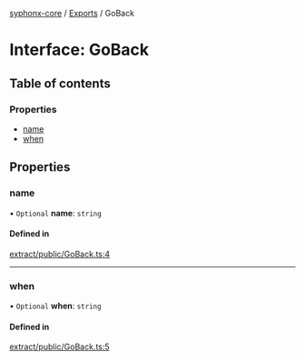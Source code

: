[syphonx-core](../README.md) / [Exports](../modules.md) / GoBack

# Interface: GoBack

## Table of contents

### Properties

- [name](GoBack.md#name)
- [when](GoBack.md#when)

## Properties

### name

• `Optional` **name**: `string`

#### Defined in

[extract/public/GoBack.ts:4](https://github.com/dtempx/syphonx-core/blob/6f11d82/extract/public/GoBack.ts#L4)

___

### when

• `Optional` **when**: `string`

#### Defined in

[extract/public/GoBack.ts:5](https://github.com/dtempx/syphonx-core/blob/6f11d82/extract/public/GoBack.ts#L5)
